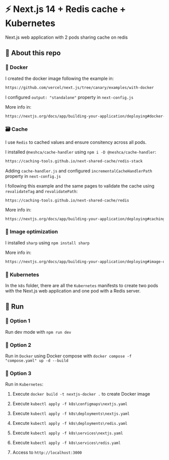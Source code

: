 # :zap: Next.js 14 + Redis cache + Kubernetes

Next.js web application with 2 pods sharing cache on redis

## :speech_balloon: About this repo

### :whale: Docker

I created the docker image following the example in: 

```html
https://github.com/vercel/next.js/tree/canary/examples/with-docker
```

I configured `output: "standalone"` property in `next-config.js`

More info in:

```html
https://nextjs.org/docs/app/building-your-application/deploying#docker-image
```

### :card_file_box: Cache

I use `Redis` to cached values and ensure consitency across all pods.

I installed `@neshca/cache-handler` using `npm i -D @neshca/cache-handler`:

```html
https://caching-tools.github.io/next-shared-cache/redis-stack
```

Adding `cache-handler.js` and configured `incrementalCacheHandlerPath` property in `next-config.js`

I following this example and the same pages to validate the cache using `revalidateTag` and `revalidatePath`:

```http
https://caching-tools.github.io/next-shared-cache/redis
```

More info in:

```html
https://nextjs.org/docs/app/building-your-application/deploying#caching-and-isr
```

### :camera_flash: Image optimization

I installed `sharp` using `npm install sharp`

More info in:

```html
https://nextjs.org/docs/app/building-your-application/deploying#image-optimization
```

### :whale2: Kubernetes

In the `k8s` folder, there are all the `Kubernetes` manifests to create two pods with the Next.js web application and one pod with a Redis server.


## :runner: Run

### :1st_place_medal: Option 1

Run dev mode with `npm run dev`

### :2nd_place_medal: Option 2

Run in `Docker` using Docker compose with `docker compose -f "compose.yaml" up -d --build`

### :3rd_place_medal: Option 3

Run in `Kubernetes`:

1. Execute `docker build -t nextjs-docker .` to create Docker image

2. Execute `kubectl apply -f k8s\configmaps\nextjs.yaml`

3. Execute `kubectl apply -f k8s\deployments\nextjs.yaml`

4. Execute `kubectl apply -f k8s\deployments\redis.yaml`

5. Execute `kubectl apply -f k8s\services\nextjs.yaml`

6. Execute `kubectl apply -f k8s\services\redis.yaml`

7. Access to `http://localhost:3000`